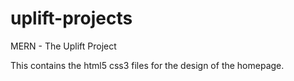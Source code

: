 # uplift-projects
MERN - The Uplift Project

This contains the html5 css3 files for the design of the homepage.
